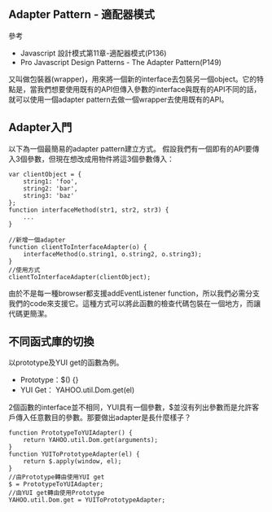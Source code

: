 Adapter Pattern - 適配器模式
------

[]()

參考

* Javascript 設計模式第11章-適配器模式(P136)
* Pro Javascript Design Patterns - The Adapter Pattern(P149) 

又叫做包裝器(wrapper)，用來將一個新的interface去包裝另一個object。它的特點是，當我們想要使用既有的API但傳入參數的interface與既有的API不同的話，就可以使用一個adapter pattern去做一個wrapper去使用既有的API。

## Adapter入門
以下為一個最簡易的adapter pattern建立方式。 假設我們有一個即有的API要傳入3個參數，但現在想改成用物件將這3個參數傳入：

	var clientObject = {
		string1: 'foo',
		string2: 'bar',
		string3: 'baz'
	};
	function interfaceMethod(str1, str2, str3) {
		...
	}

	//新增一個adapter
	function clientToInterfaceAdapter(o) {
		interfaceMethod(o.string1, o.string2, o.string3);
	}
	//使用方式
	clientToInterfaceAdapter(clientObject);

由於不是每一種browser都支援addEventListener function，所以我們必需分支我們的code來支援它。這種方式可以將此函數的檢查代碼包裝在一個地方，而讓代碼更簡潔。


## 不同函式庫的切換
以prototype及YUI get的函數為例。

* Prototype：$() {}
* YUI Get： YAHOO.util.Dom.get(el)

2個函數的interface並不相同，YUI具有一個參數，$並沒有列出參數而是允許客戶傳入任意數目的參數。那要做出adapter是長什麼樣子？
	
	function PrototypeToYUIAdapter() {
		return YAHOO.util.Dom.get(arguments);
	}
	function YUIToPrototypeAdapter(el) {
		return $.apply(window, el);
	}
	//由Prototype轉由使用YUI get
	$ = PrototypeToYUIAdapter;
	//由YUI get轉由使用Prototype
	YAHOO.util.Dom.get = YUIToPrototypeAdapter;

